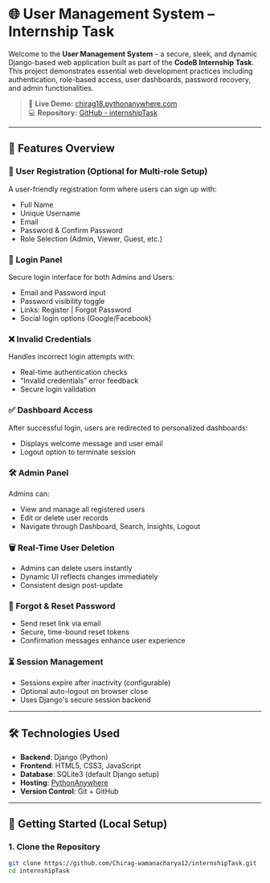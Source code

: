# 🌐 User Management System – Internship Task

Welcome to the **User Management System** – a secure, sleek, and dynamic Django-based web application built as part of the **CodeB Internship Task**. This project demonstrates essential web development practices including authentication, role-based access, user dashboards, password recovery, and admin functionalities.

> 🔗 **Live Demo:** [chirag18.pythonanywhere.com](https://chirag18.pythonanywhere.com)  
> 💻 **Repository:** [GitHub - internshipTask](https://github.com/Chirag-wamanacharya12/internshipTask.git)

---

## 📌 Features Overview

### 🔐 User Registration (Optional for Multi-role Setup)
A user-friendly registration form where users can sign up with:
- Full Name
- Unique Username
- Email
- Password & Confirm Password
- Role Selection (Admin, Viewer, Guest, etc.)

### 🔑 Login Panel
Secure login interface for both Admins and Users:
- Email and Password input
- Password visibility toggle
- Links: Register | Forgot Password
- Social login options (Google/Facebook)

### ❌ Invalid Credentials
Handles incorrect login attempts with:
- Real-time authentication checks
- "Invalid credentials" error feedback
- Secure login validation

### ✅ Dashboard Access
After successful login, users are redirected to personalized dashboards:
- Displays welcome message and user email
- Logout option to terminate session

### 🛠️ Admin Panel
Admins can:
- View and manage all registered users
- Edit or delete user records
- Navigate through Dashboard, Search, Insights, Logout

### 🗑️ Real-Time User Deletion
- Admins can delete users instantly
- Dynamic UI reflects changes immediately
- Consistent design post-update

### 🔄 Forgot & Reset Password
- Send reset link via email
- Secure, time-bound reset tokens
- Confirmation messages enhance user experience

### ⏳ Session Management
- Sessions expire after inactivity (configurable)
- Optional auto-logout on browser close
- Uses Django's secure session backend

---

## 🛠️ Technologies Used

- **Backend**: Django (Python)
- **Frontend**: HTML5, CSS3, JavaScript
- **Database**: SQLite3 (default Django setup)
- **Hosting**: [PythonAnywhere](https://www.pythonanywhere.com/)
- **Version Control**: Git + GitHub

---

## 🚀 Getting Started (Local Setup)

### 1. Clone the Repository
```bash
git clone https://github.com/Chirag-wamanacharya12/internshipTask.git
cd internshipTask
